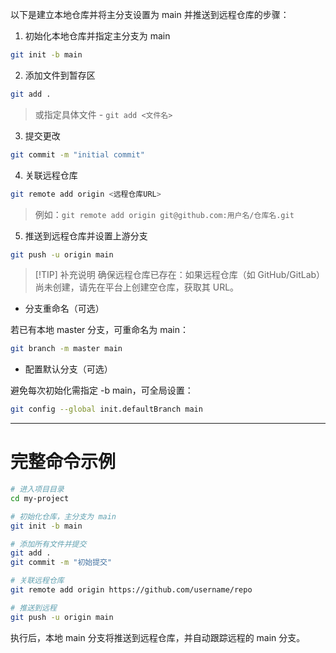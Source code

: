 以下是建立本地仓库并将主分支设置为 main 并推送到远程仓库的步骤：

1. 初始化本地仓库并指定主分支为 main

``` bash
git init -b main
```

2. 添加文件到暂存区

``` bash
git add .
```
> 或指定具体文件 - `git add <文件名>`

3. 提交更改

``` bash
git commit -m "initial commit"
```

4. 关联远程仓库

``` bash
git remote add origin <远程仓库URL>
```
> 例如：`git remote add origin git@github.com:用户名/仓库名.git`

5. 推送到远程仓库并设置上游分支

``` bash
git push -u origin main
```
> [!TIP] 补充说明
> 确保远程仓库已存在：如果远程仓库（如 GitHub/GitLab）尚未创建，请先在平台上创建空仓库，获取其 URL。

- 分支重命名（可选）

若已有本地 master 分支，可重命名为 main：

```bash
git branch -m master main
```

- 配置默认分支（可选）

避免每次初始化需指定 -b main，可全局设置：

``` bash
git config --global init.defaultBranch main
```

---

# 完整命令示例
``` bash
# 进入项目目录
cd my-project

# 初始化仓库，主分支为 main
git init -b main

# 添加所有文件并提交
git add .
git commit -m "初始提交"

# 关联远程仓库
git remote add origin https://github.com/username/repo

# 推送到远程
git push -u origin main
```

执行后，本地 main 分支将推送到远程仓库，并自动跟踪远程的 main 分支。

